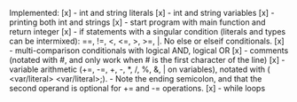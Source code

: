 Implemented:
[x] - int and string literals
[x] - int and string variables
[x] - printing both int and strings
[x] - start program with main function and return integer
[x] - if statements with a singular condition (literals and types can be intermixed): ==, !=, <, <=, >, >=, |. No else or elseif conditionals.
[x] - multi-comparison conditionals with logical AND, logical OR
[x] - comments (notated with #, and only work when # is the first character of the line)
[x] - variable arithmetic (+=, -=, +, -, *, /, %, &, | on variables), notated with (<operation> <var/literal> <var/literal>;). 
        - Note the ending semicolon, and that the second operand is optional for += and -= operations.
[x] - while loops
